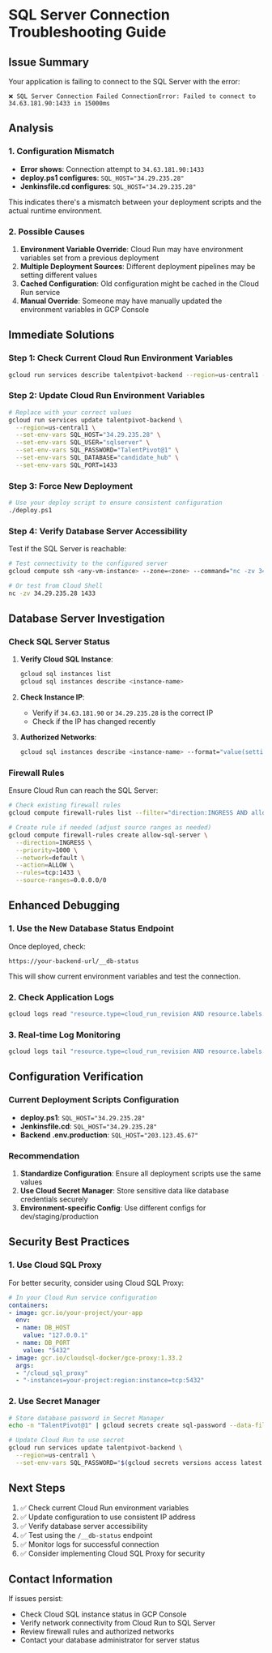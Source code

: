 # SQL Server Connection Troubleshooting Guide

## Issue Summary
Your application is failing to connect to the SQL Server with the error:
```
❌ SQL Server Connection Failed ConnectionError: Failed to connect to 34.63.181.90:1433 in 15000ms
```

## Analysis

### 1. Configuration Mismatch
- **Error shows**: Connection attempt to `34.63.181.90:1433`
- **deploy.ps1 configures**: `SQL_HOST="34.29.235.28"`
- **Jenkinsfile.cd configures**: `SQL_HOST="34.29.235.28"`

This indicates there's a mismatch between your deployment scripts and the actual runtime environment.

### 2. Possible Causes
1. **Environment Variable Override**: Cloud Run may have environment variables set from a previous deployment
2. **Multiple Deployment Sources**: Different deployment pipelines may be setting different values
3. **Cached Configuration**: Old configuration might be cached in the Cloud Run service
4. **Manual Override**: Someone may have manually updated the environment variables in GCP Console

## Immediate Solutions

### Step 1: Check Current Cloud Run Environment Variables
```bash
gcloud run services describe talentpivot-backend --region=us-central1 --format="value(spec.template.spec.template.spec.containers[0].env[].name,spec.template.spec.template.spec.containers[0].env[].value)"
```

### Step 2: Update Cloud Run Environment Variables
```bash
# Replace with your correct values
gcloud run services update talentpivot-backend \
  --region=us-central1 \
  --set-env-vars SQL_HOST="34.29.235.28" \
  --set-env-vars SQL_USER="sqlserver" \
  --set-env-vars SQL_PASSWORD="TalentPivot@1" \
  --set-env-vars SQL_DATABASE="candidate_hub" \
  --set-env-vars SQL_PORT=1433
```

### Step 3: Force New Deployment
```bash
# Use your deploy script to ensure consistent configuration
./deploy.ps1
```

### Step 4: Verify Database Server Accessibility
Test if the SQL Server is reachable:
```bash
# Test connectivity to the configured server
gcloud compute ssh <any-vm-instance> --zone=<zone> --command="nc -zv 34.29.235.28 1433"

# Or test from Cloud Shell
nc -zv 34.29.235.28 1433
```

## Database Server Investigation

### Check SQL Server Status
1. **Verify Cloud SQL Instance**:
   ```bash
   gcloud sql instances list
   gcloud sql instances describe <instance-name>
   ```

2. **Check Instance IP**:
   - Verify if `34.63.181.90` or `34.29.235.28` is the correct IP
   - Check if the IP has changed recently

3. **Authorized Networks**:
   ```bash
   gcloud sql instances describe <instance-name> --format="value(settings.ipConfiguration.authorizedNetworks[].value)"
   ```

### Firewall Rules
Ensure Cloud Run can reach the SQL Server:
```bash
# Check existing firewall rules
gcloud compute firewall-rules list --filter="direction:INGRESS AND allowed.ports:1433"

# Create rule if needed (adjust source ranges as needed)
gcloud compute firewall-rules create allow-sql-server \
  --direction=INGRESS \
  --priority=1000 \
  --network=default \
  --action=ALLOW \
  --rules=tcp:1433 \
  --source-ranges=0.0.0.0/0
```

## Enhanced Debugging

### 1. Use the New Database Status Endpoint
Once deployed, check:
```
https://your-backend-url/__db-status
```
This will show current environment variables and test the connection.

### 2. Check Application Logs
```bash
gcloud logs read "resource.type=cloud_run_revision AND resource.labels.service_name=talentpivot-backend" --limit=50 --format="table(timestamp,textPayload)"
```

### 3. Real-time Log Monitoring
```bash
gcloud logs tail "resource.type=cloud_run_revision AND resource.labels.service_name=talentpivot-backend"
```

## Configuration Verification

### Current Deployment Scripts Configuration
- **deploy.ps1**: `SQL_HOST="34.29.235.28"`
- **Jenkinsfile.cd**: `SQL_HOST="34.29.235.28"`
- **Backend .env.production**: `SQL_HOST="203.123.45.67"`

### Recommendation
1. **Standardize Configuration**: Ensure all deployment scripts use the same values
2. **Use Cloud Secret Manager**: Store sensitive data like database credentials securely
3. **Environment-specific Config**: Use different configs for dev/staging/production

## Security Best Practices

### 1. Use Cloud SQL Proxy
For better security, consider using Cloud SQL Proxy:
```yaml
# In your Cloud Run service configuration
containers:
- image: gcr.io/your-project/your-app
  env:
  - name: DB_HOST
    value: "127.0.0.1"
  - name: DB_PORT
    value: "5432"
- image: gcr.io/cloudsql-docker/gce-proxy:1.33.2
  args:
  - "/cloud_sql_proxy"
  - "-instances=your-project:region:instance=tcp:5432"
```

### 2. Use Secret Manager
```bash
# Store database password in Secret Manager
echo -n "TalentPivot@1" | gcloud secrets create sql-password --data-file=-

# Update Cloud Run to use secret
gcloud run services update talentpivot-backend \
  --region=us-central1 \
  --set-env-vars SQL_PASSWORD="$(gcloud secrets versions access latest --secret=sql-password)"
```

## Next Steps
1. ✅ Check current Cloud Run environment variables
2. ✅ Update configuration to use consistent IP address
3. ✅ Verify database server accessibility
4. ✅ Test using the `/__db-status` endpoint
5. ✅ Monitor logs for successful connection
6. ✅ Consider implementing Cloud SQL Proxy for security

## Contact Information
If issues persist:
- Check Cloud SQL instance status in GCP Console
- Verify network connectivity from Cloud Run to SQL Server
- Review firewall rules and authorized networks
- Contact your database administrator for server status
